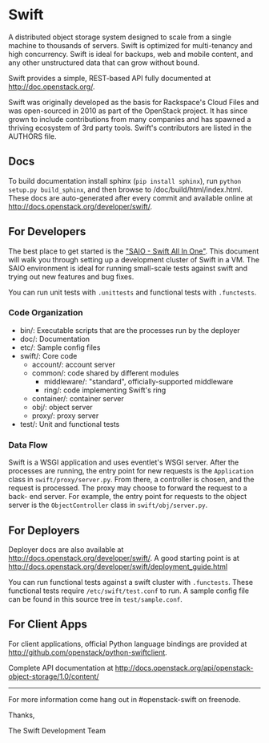 # Swift

A distributed object storage system designed to scale from a single machine
to thousands of servers. Swift is optimized for multi-tenancy and high
concurrency. Swift is ideal for backups, web and mobile content, and any other
unstructured data that can grow without bound.

Swift provides a simple, REST-based API fully documented at
http://doc.openstack.org/.

Swift was originally developed as the basis for Rackspace's Cloud Files and
was open-sourced in 2010 as part of the OpenStack project. It has since grown
to include contributions from many companies and has spawned a thriving
ecosystem of 3rd party tools. Swift's contributors are listed in the AUTHORS
file.

## Docs

To build documentation install sphinx (`pip install sphinx`), run
`python setup.py build_sphinx`, and then browse to /doc/build/html/index.html.
These docs are auto-generated after every commit and available online at
http://docs.openstack.org/developer/swift/.

## For Developers

The best place to get started is the ["SAIO - Swift All In One"](http://docs.openstack.org/developer/swift/development_saio.html).
This document will walk you through setting up a development cluster of Swift
in a VM. The SAIO environment is ideal for running small-scale tests against
swift and trying out new features and bug fixes.

You can run unit tests with `.unittests` and functional tests with
`.functests`.

### Code Organization

 * bin/: Executable scripts that are the processes run by the deployer
 * doc/: Documentation
 * etc/: Sample config files
 * swift/: Core code
    * account/: account server
    * common/: code shared by different modules
        * middleware/: "standard", officially-supported middleware
        * ring/: code implementing Swift's ring
    * container/: container server
    * obj/: object server
    * proxy/: proxy server
 * test/: Unit and functional tests

### Data Flow

Swift is a WSGI application and uses eventlet's WSGI server. After the
processes are running, the entry point for new requests is the `Application`
class in `swift/proxy/server.py`. From there, a controller is chosen, and the
request is processed. The proxy may choose to forward the request to a back-
end server. For example, the entry point for requests to the object server is
the `ObjectController` class in `swift/obj/server.py`.


## For Deployers

Deployer docs are also available at
http://docs.openstack.org/developer/swift/. A good starting point is at
http://docs.openstack.org/developer/swift/deployment_guide.html

You can run functional tests against a swift cluster with `.functests`. These
functional tests require `/etc/swift/test.conf` to run. A sample config file
can be found in this source tree in `test/sample.conf`.

## For Client Apps

For client applications, official Python language bindings are provided at
http://github.com/openstack/python-swiftclient.

Complete API documentation at
http://docs.openstack.org/api/openstack-object-storage/1.0/content/

----

For more information come hang out in #openstack-swift on freenode.

Thanks,

The Swift Development Team
